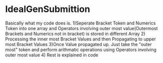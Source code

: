 # IdealGenSubmittion
Basically what my code does is. 
1)Seperate Bracket Token and Numerics Token into one array and Operators involving outer most value(Outermost Brackets and Numerics not in bracket) is stored in different Array
2) Processing the inner most Bracket Values and then Propagating to upper most Bracket Values
3)Once Value propagated up. Just take the "outer most" token and perform arithmatic operations using Operators involving outer most value
4) Rest is explained in code
